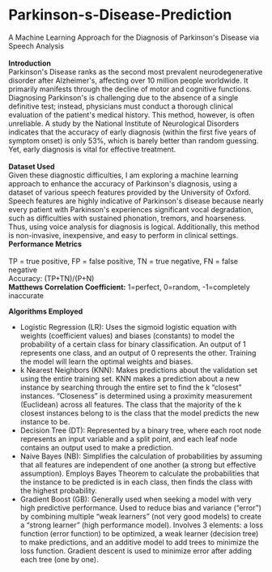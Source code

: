 # Parkinson-s-Disease-Prediction
A Machine Learning Approach for the Diagnosis of Parkinson's Disease via Speech Analysis
<br><br>
<b>Introduction</b>
<br>
Parkinson's Disease ranks as the second most prevalent neurodegenerative disorder after Alzheimer's, affecting over 10 million people worldwide. It primarily manifests through the decline of motor and cognitive functions. Diagnosing Parkinson's is challenging due to the absence of a single definitive test; instead, physicians must conduct a thorough clinical evaluation of the patient's medical history. This method, however, is often unreliable. A study by the National Institute of Neurological Disorders indicates that the accuracy of early diagnosis (within the first five years of symptom onset) is only 53%, which is barely better than random guessing. Yet, early diagnosis is vital for effective treatment.<br>
<br>
<b>Dataset Used</b><br>
Given these diagnostic difficulties, I am exploring a machine learning approach to enhance the accuracy of Parkinson's diagnosis, using a dataset of various speech features provided by the University of Oxford. Speech features are highly indicative of Parkinson's disease because nearly every patient with Parkinson's experiences significant vocal degradation, such as difficulties with sustained phonation, tremors, and hoarseness. Thus, using voice analysis for diagnosis is logical. Additionally, this method is non-invasive, inexpensive, and easy to perform in clinical settings.<br>
<b>Performance Metrics</b><br>
<br>TP = true positive, FP = false positive, TN = true negative, FN = false negative
<br>Accuracy: (TP+TN)/(P+N)
<br><b>Matthews Correlation Coefficient:</b> 1=perfect, 0=random, -1=completely inaccurate<br>

<b>Algorithms Employed</b>
<br>
<ul>
  <li>Logistic Regression (LR): Uses the sigmoid logistic equation with weights (coefficient values) and biases (constants) to model the probability of a certain class for binary classification. An output of 1 represents one class, and an output of 0 represents the other. Training the model will learn the optimal weights and biases.</li>
  <li>k Nearest Neighbors (KNN): Makes predictions about the validation set using the entire training set. KNN makes a prediction about a new instance by searching through the entire set to find the k “closest” instances. “Closeness” is determined using a proximity measurement (Euclidean) across all features. The class that the majority of the k closest instances belong to is the class that the model predicts the new instance to be.</li>
  <li>Decision Tree (DT): Represented by a binary tree, where each root node represents an input variable and a split point, and each leaf node contains an output used to make a prediction.</li>
  <li>Naive Bayes (NB): Simplifies the calculation of probabilities by assuming that all features are independent of one another (a strong but effective assumption). Employs Bayes Theorem to calculate the probabilities that the instance to be predicted is in each class, then finds the class with the highest probability.</li>
  <li>Gradient Boost (GB): Generally used when seeking a model with very high predictive performance. Used to reduce bias and variance (“error”) by combining multiple “weak learners” (not very good models) to create a “strong learner” (high performance model). Involves 3 elements: a loss function (error function) to be optimized, a weak learner (decision tree) to make predictions, and an additive model to add trees to minimize the loss function. Gradient descent is used to minimize error after adding each tree (one by one).</li>
</ul>
